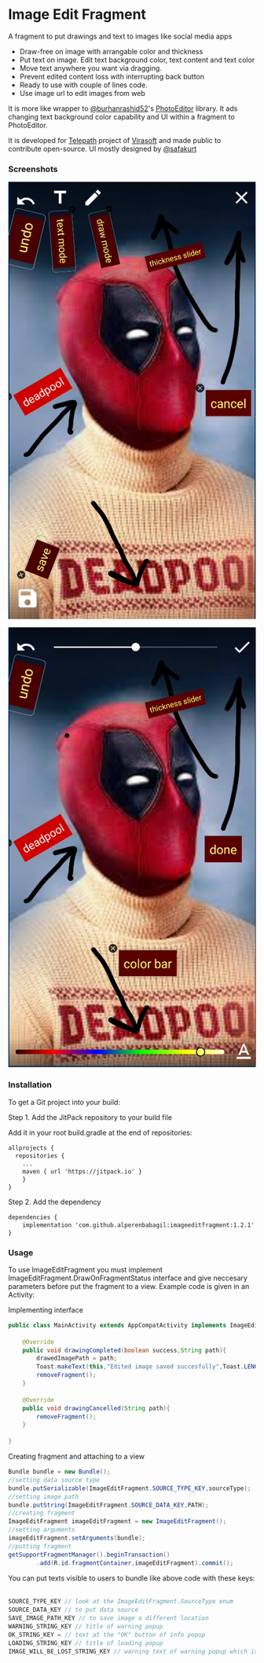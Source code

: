 # Image Edit Fragment
A fragment to put drawings and text to images like social media apps

  - Draw-free on image with arrangable color and thickness 
  - Put text on image. Edit text background color, text content and text color
  - Move text anywhere you want via dragging.
  - Prevent edited content loss with interrupting back button
  - Ready to use with couple of lines code.
  - Use image url to edit images from web

It is more like wrapper to [@burhanrashid52]'s [PhotoEditor] library. It ads changing text background color capability and UI within a fragment to PhotoEditor.

It is developed for [Telepath] project of [Virasoft] and made public to contribute open-source. UI mostly designed by [@safakurt]

### Screenshots
![Initial mode](https://github.com/alperenbabagil/imageeditfragment/blob/master/screenshots/tutor1.PNG)

![Drawing mode](https://github.com/alperenbabagil/imageeditfragment/blob/master/screenshots/tutor2.PNG)

### Installation

To get a Git project into your build:

Step 1. Add the JitPack repository to your build file 

Add it in your root build.gradle at the end of repositories:

```
allprojects {
  repositories {
    ...
    maven { url 'https://jitpack.io' }
    }
}
```
Step 2. Add the dependency

```
dependencies {
    implementation 'com.github.alperenbabagil:imageeditfragment:1.2.1'
}
```


### Usage

  To use ImageEditFragment you must implement ImageEditFragment.DrawOnFragmentStatus interface and give neccesary parameters before put the fragment to a view. Example code is given in an Activity:
  
Implementing interface

```java
public class MainActivity extends AppCompatActivity implements ImageEditFragment.DrawOnFragmentStatus{

    @Override
    public void drawingCompleted(boolean success,String path){
        drawedImagePath = path;
        Toast.makeText(this,"Edited image saved succesfully",Toast.LENGTH_SHORT).show();
        removeFragment();
    }

    @Override
    public void drawingCancelled(String path){
        removeFragment();
    }

}
```

Creating fragment and attaching to a view
  
```java
Bundle bundle = new Bundle();
//setting data source type
bundle.putSerializable(ImageEditFragment.SOURCE_TYPE_KEY,sourceType);
//setting image path
bundle.putString(ImageEditFragment.SOURCE_DATA_KEY,PATH);
//creating fragment
ImageEditFragment imageEditFragment = new ImageEditFragment();
//setting arguments
imageEditFragment.setArguments(bundle);
//putting fragment
getSupportFragmentManager().beginTransaction()
        .add(R.id.fragmentContainer,imageEditFragment).commit();
```

You can put texts visible to users to bundle like above code with these keys:

```java

SOURCE_TYPE_KEY // look at the ImageEditFragment.SourceType enum
SOURCE_DATA_KEY // to put data source
SAVE_IMAGE_PATH_KEY // to save image a different location
WARNING_STRING_KEY // title of warning popup 
OK_STRING_KEY = // text at the "OK" button of info popup
LOADING_STRING_KEY // title of loading popup
IMAGE_WILL_BE_LOST_STRING_KEY // warning text of warning popup which is appeared when pressed to back button

```






[@burhanrashid52]: <https://github.com/burhanrashid52>
[PhotoEditor]: <https://github.com/burhanrashid52/PhotoEditor>
[Telepath]: <https://www.virasoft.com.tr/en/cozumlerimiz/telepath/>
[Virasoft]: <https://www.virasoft.com.tr/en/>
[@safakurt]: <https://github.com/safakurt>
